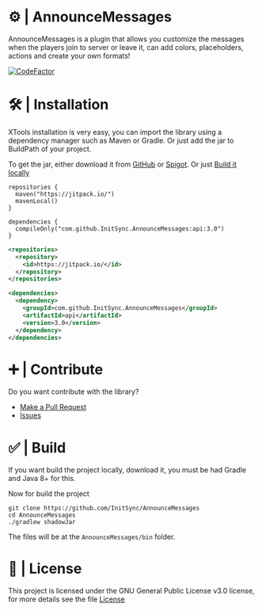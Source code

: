 # ⚙️ | AnnounceMessages
AnnounceMessages is a plugin that allows you customize the messages when the players join to server or leave it, can add colors, placeholders, actions and create your own formats!

[![CodeFactor](https://www.codefactor.io/repository/github/initsync/announcemessages/badge)](https://www.codefactor.io/repository/github/initsync/announcemessages)

# 🛠️ | Installation
XTools installation is very easy, you can import the library using a dependency manager such as Maven or Gradle. Or just add the jar to BuildPath of your project.

To get the jar, either download it from [GitHub](https://github.com/InitSync/XConfig/releases) or [Spigot](https://www.spigotmc.org/resources/announcemessages-1-8-1-19-3.98941/). Or just [Build it locally](https://github.com/InitSync/XConfig#--build)

```Gradle
repositories {
  maven("https://jitpack.io/")
  mavenLocal()
}

dependencies {
  compileOnly("com.github.InitSync.AnnounceMessages:api:3.0")
}
```

```Xml
<repositories>
  <repository>
    <id>https://jitpack.io/</id>
  </repository>
</repositories>

<dependencies>
  <dependency>
    <groupId>com.github.InitSync.AnnounceMessages</groupId>
    <artifactId>api</artifactId>
    <version>3.0</version>
  </dependency>
</dependencies>
```

# ➕ | Contribute
Do you want contribute with the library?

* [Make a Pull Request](https://github.com/InitSync/AnnounceMessages/compare)
* [Issues](https://github.com/InitSync/AnnounceMessages/issues/new)

# ✅ | Build
If you want build the project locally, download it, you must be had Gradle and Java 8+ for this.

Now for build the project
```
git clone https://github.com/InitSync/AnnounceMessages
cd AnnounceMessages
./gradlew shadowJar
```

The files will be at the `AnnounceMessages/bin` folder.

# 🎫 | License
This project is licensed under the GNU General Public License v3.0 license, for more details see the file [License](LICENSE)

